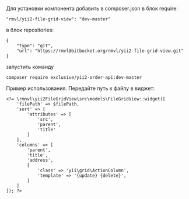 Для установки компонента добавить в composer.json в блок require:

    "rmvl/yii2-file-grid-view": "dev-master"

в блок repositories:

    {
        "type": "git",
        "url": "https://rmvl@bitbucket.org/rmvl/yii2-file-grid-view.git"
    }

запустить команду

    composer require exclusive/yii2-order-api:dev-master




Пример использования. Передайте путь к файлу в виджет:

    <?= \rmnvl\yii2FileGridView\src\models\FileGridView::widget([
        'filePath' => $filePath,
        'sort' => [
            'attributes' => [
                'src',
                'parent',
                'title'
            ]
        ],
        'columns' => [
            'parent',
            'title',
            'address',
            [
                'class' => 'yii\grid\ActionColumn',
                'template' => '{update} {delete}',
            ]
        ]
    ]); ?>
